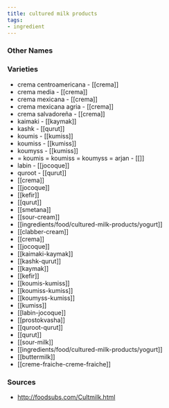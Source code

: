 ```yaml
---
title: cultured milk products
tags:
- ingredient
---
```



### Other Names


### Varieties

* crema centroamericana - [[crema]]
* crema media - [[crema]]
* crema mexicana - [[crema]]
* crema mexicana agria - [[crema]]
* crema salvadoreña - [[crema]]
* kaimaki - [[kaymak]]
* kashk - [[qurut]]
* koumis - [[kumiss]]
* koumiss - [[kumiss]]
* koumyss - [[kumiss]]
* = koumis = koumiss = koumyss = arjan - [[]]
* labin - [[jocoque]]
* quroot - [[qurut]]
* [[crema]]
* [[jocoque]]
* [[kefir]]
* [[qurut]]
* [[smetana]]
* [[sour-cream]]
* [[ingredients/food/cultured-milk-products/yogurt]]
* [[clabber-cream]]
* [[crema]]
* [[jocoque]]
* [[kaimaki-kaymak]]
* [[kashk-qurut]]
* [[kaymak]]
* [[kefir]]
* [[koumis-kumiss]]
* [[koumiss-kumiss]]
* [[koumyss-kumiss]]
* [[kumiss]]
* [[labin-jocoque]]
* [[prostokvasha]]
* [[quroot-qurut]]
* [[qurut]]
* [[sour-milk]]
* [[ingredients/food/cultured-milk-products/yogurt]]
* [[buttermilk]]
* [[creme-fraiche-creme-fraiche]]

### Sources
* http://foodsubs.com/Cultmilk.html

